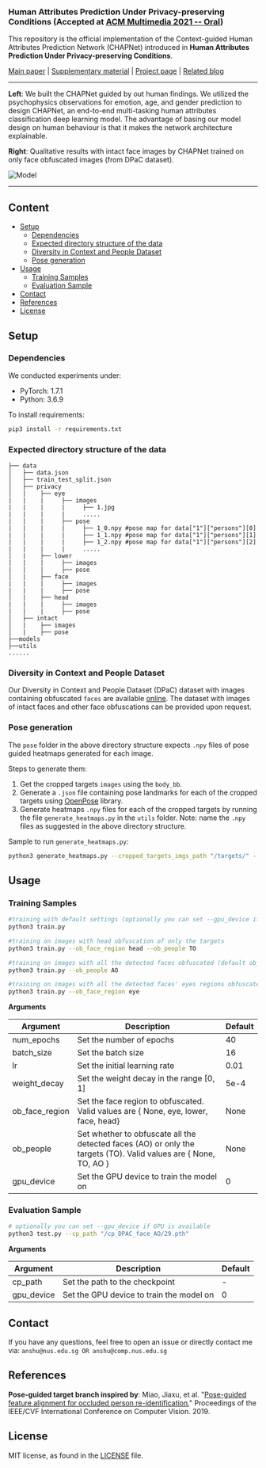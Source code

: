 ### Human Attributes Prediction Under Privacy-preserving Conditions (Accepted at [ACM Multimedia 2021 -- **Oral**](https://2021.acmmm.org/#))

This repository is the official implementation of the Context-guided Human Attributes Prediction Network (CHAPNet) introduced in **Human Attributes Prediction Under Privacy-preserving Conditions**.

[Main paper](https://ncript-webpage.s3.ap-southeast-1.amazonaws.com/Human_attributes_prediction_under_privacy_preserving_conditions.pdf)  |    [Supplementary material](https://ncript-webpage.s3.ap-southeast-1.amazonaws.com/Supplementary_human_attributes_prediction_under_privacy_preserving_conditions.pdf)  |  [Project page](https://ncript.comp.nus.edu.sg/site/human-attributes-privacy/#/) | [Related blog](https://randomizedcreep.medium.com/facing-ais-winning-facade-with-face-images-e2b46262b507)

--------------------------------------------------------------------------------

**Left**: We built the CHAPNet guided by out human findings. We utilized the psychophysics observations for emotion, age, and gender prediction to design CHAPNet, an end-to-end multi-tasking human attributes classification deep learning model. The advantage of basing our model design on human behaviour is that it makes the network architecture explainable.

**Right**: Qualitative results with intact face images by CHAPNet trained on only face obfuscated images (from DPaC dataset).

![Model](https://chapnetgit.s3.ap-southeast-1.amazonaws.com/Model_v3.jpg)

--------------------------------------------------------------------------------

## Content

<!-- toc -->
- [Setup](#setup)
  - [Dependencies](#dependencies)
  - [Expected directory structure of the data](#expected-directory-structure-of-the-data)
  - [Diversity in Context and People Dataset](#diversity-in-context-and-people-dataset)
  - [Pose generation](#pose-generation)
- [Usage](#usage)
  - [Training Samples](#training-samples)
  - [Evaluation Sample](#evaluation-sample)
- [Contact](#contact)
- [References](#references)
- [License](#license)
<!-- tocstop -->
<!-- - [Citation](#citation) -->

## Setup

### Dependencies

We conducted experiments under:

- PyTorch: 1.7.1
- Python: 3.6.9

To install requirements:

```bash
pip3 install -r requirements.txt
```

### Expected directory structure of the data

```
├── data
│   ├── data.json
│   ├── train_test_split.json
│   ├── privacy
│   |    ├── eye 
|   |    |     ├── images 
|   |    |     |     ├── 1.jpg
|   |    |     |     .....
|   |    |     ├── pose
|   |    |     |     ├── 1_0.npy #pose map for data["1"]["persons"][0]
|   |    |     |     ├── 1_1.npy #pose map for data["1"]["persons"][1]
|   |    |     |     ├── 1_2.npy #pose map for data["1"]["persons"][2]
|   |    |     |     .....
│   |    ├── lower
|   |    |     ├── images 
|   |    |     ├── pose
│   |    ├── face
|   |    |     ├── images 
|   |    |     ├── pose
│   |    ├── head 
|   |    |     ├── images 
|   |    |     ├── pose
│   ├── intact
│   |    ├── images
│   |    ├── pose
├──models
├──utils
......
```

### Diversity in Context and People Dataset

Our Diversity in Context and People Dataset (DPaC) dataset with images containing obfuscated `faces` are available [online](https://bit.ly/3ak6uVE). The dataset with images of intact faces and other face obfuscations can be provided upon request.

### Pose generation

The `pose` folder in the above directory structure expects `.npy` files of pose guided heatmaps generated for each image.

Steps to generate them:  

1. Get the cropped targets `images` using the `body_bb`.
2. Generate a `.json` file containing pose landmarks for each of the cropped targets using [OpenPose](https://github.com/CMU-Perceptual-Computing-Lab/openpose) library.
3. Generate heatmaps `.npy` files for each of the cropped targets by running the file `generate_heatmaps.py` in the `utils` folder. 
Note: name the `.npy` files as suggested in the above directory structure.

Sample to run `generate_heatmaps.py`:
```bash
python3 generate_heatmaps.py --cropped_targets_imgs_path "/targets/" --pose_data_path '/pose_landmarks.json' --save_path '/pose/' 
```

<!-- 
## Citation
If you find this work or code is helpful in your research, please cite our work:
```
@inproceedings{wang2020score,
  title={Score-CAM: Score-weighted visual explanations for convolutional neural networks},
  author={Wang, Haofan and Wang, Zifan and Du, Mengnan and Yang, Fan and Zhang, Zijian and Ding, Sirui and Mardziel, Piotr and Hu, Xia},
  booktitle={Proceedings of the IEEE/CVF conference on computer vision and pattern recognition workshops},
  pages={24--25},
  year={2020}
}
``` -->

## Usage

### Training Samples

```bash
#training with default settings (optionally you can set --gpu_device if GPU is available)
python3 train.py 

#training on images with head obfuscation of only the targets    
python3 train.py --ob_face_region head --ob_people TO 

#training on images with all the detected faces obfuscated (default ob_face_region = 'face')
python3 train.py --ob_people AO 

#training on images with all the detected faces' eyes regions obfuscated (default ob_people  = 'AO')
python3 train.py --ob_face_region eye 

```

**Arguments**

| Argument | Description | Default
| ---- | --- | --- |
| num_epochs | Set the number of epochs | 40 |
| batch_size | Set the batch size | 16 |
| lr | Set the initial learning rate | 0.01 |
| weight_decay | Set the weight decay in the range [0, 1] | 5e-4 |
| ob_face_region | Set the face region to obfuscated. Valid values are { None, eye, lower, face, head}  | None |
| ob_people | Set whether to obfuscate all the detected faces (AO) or only the targets (TO). Valid values are { None, TO, AO } | None |
| gpu_device | Set the GPU device to train the model on | 0 |

### Evaluation Sample

```bash
# optionally you can set --gpu_device if GPU is available
python3 test.py --cp_path "/cp_DPAC_face_AO/29.pth"
```

**Arguments**

| Argument | Description | Default
| ---- | --- | --- |
| cp_path | Set the path to the checkpoint | - |
| gpu_device | Set the GPU device to train the model on | 0 |

## Contact

If you have any questions, feel free to open an issue or directly contact me via: `anshu@nus.edu.sg OR anshu@comp.nus.edu.sg`

## References

**Pose-guided target branch inspired by**:
Miao, Jiaxu, et al. "[Pose-guided feature alignment for occluded person re-identification.](https://openaccess.thecvf.com/content_ICCV_2019/html/Miao_Pose-Guided_Feature_Alignment_for_Occluded_Person_Re-Identification_ICCV_2019_paper.html)" Proceedings of the IEEE/CVF International Conference on Computer Vision. 2019.

## License

MIT license, as found in the [LICENSE](LICENSE) file.

